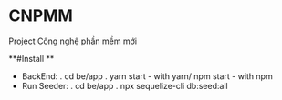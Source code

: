 # CNPMM
Project Công nghệ phần mềm mới

**#Install **
- BackEnd:
  . cd be/app
  . yarn start  - with yarn/ npm start   - with npm
 - Run Seeder:
  . cd be/app
  . npx sequelize-cli db:seed:all
  
  
